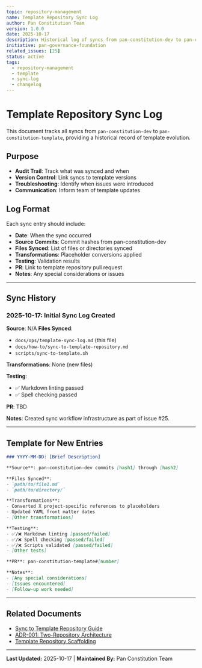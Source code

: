 ```yaml
---
topic: repository-management
name: Template Repository Sync Log
author: Pan Constitution Team
version: 1.0.0
date: 2025-10-17
description: Historical log of syncs from pan-constitution-dev to pan-constitution-template
initiative: pan-governance-foundation
related_issues: [25]
status: active
tags:
  - repository-management
  - template
  - sync-log
  - changelog
---
```


# Template Repository Sync Log

This document tracks all syncs from `pan-constitution-dev` to `pan-constitution-template`, providing a historical record of template evolution.

## Purpose

- **Audit Trail**: Track what was synced and when
- **Version Control**: Link syncs to template versions
- **Troubleshooting**: Identify when issues were introduced
- **Communication**: Inform team of template updates

## Log Format

Each sync entry should include:

- **Date**: When the sync occurred
- **Source Commits**: Commit hashes from pan-constitution-dev
- **Files Synced**: List of files or directories synced
- **Transformations**: Placeholder conversions applied
- **Testing**: Validation results
- **PR**: Link to template repository pull request
- **Notes**: Any special considerations or issues

---

## Sync History

### 2025-10-17: Initial Sync Log Created

**Source**: N/A
**Files Synced**:
- `docs/ops/template-sync-log.md` (this file)
- `docs/how-to/sync-to-template-repository.md`
- `scripts/sync-to-template.sh`

**Transformations**: None (new files)

**Testing**:
- ✅ Markdown linting passed
- ✅ Spell checking passed

**PR**: TBD

**Notes**: Created sync workflow infrastructure as part of issue #25.

---

## Template for New Entries

```markdown
### YYYY-MM-DD: [Brief Description]

**Source**: pan-constitution-dev commits [hash1] through [hash2]

**Files Synced**:
- `path/to/file1.md`
- `path/to/directory/`

**Transformations**:
- Converted X project-specific references to placeholders
- Updated YAML front matter dates
- [Other transformations]

**Testing**:
- ✅/❌ Markdown linting [passed/failed]
- ✅/❌ Spell checking [passed/failed]
- ✅/❌ Scripts validated [passed/failed]
- [Other tests]

**PR**: pan-constitution-template#[number]

**Notes**:
- [Any special considerations]
- [Issues encountered]
- [Follow-up work needed]
```

---

## Related Documents

- [Sync to Template Repository Guide](../how-to/sync-to-template-repository.md)
- [ADR-001: Two-Repository Architecture](../decisions/adr/ADR-001-two-repository-architecture.md)
- [Template Repository Scaffolding](../reference/template-repository-scaffolding-v3.md)

---

**Last Updated:** 2025-10-17 | **Maintained By:** Pan Constitution Team

